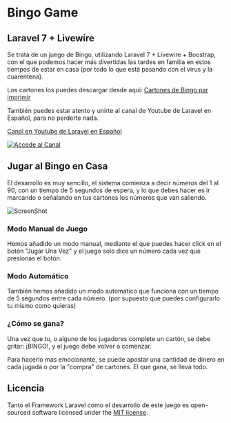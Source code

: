 
# Bingo Game
## Laravel 7 + Livewire

Se trata de un juego de Bingo, utilizando Laravel 7 + Livewire + Boostrap, con el que podemos hacer más divertidas las tardes en familia en estos tiempos de estar en casa (por todo lo que está pasando con el virus y la cuarentena).

Los cartones los puedes descargar desde aquí: [Cartones de Bingo par imprimir](http://www.bingo.es/cartones-bingo/)

También puedes estar atento y unirte al canal de Youtube de Laravel en Español, para no perderte nada.

[Canal en Youtube de Laravel en Español](https://www.youtube.com/channel/UCmVRBLIWMGFTlilVWLdbVoQ)

[![Accede al Canal](https://i.ibb.co/8X3ssKB/youtube2.png)](https://www.youtube.com/channel/UCmVRBLIWMGFTlilVWLdbVoQ)

## Jugar al Bingo en Casa

El desarrollo es muy sencillo, el sistema comienza a decir números del 1 al 90, con un tiempo de 5 segundos de espera, y lo que debes hacer es ir marcando o señalando en tus cartones los números que van saliendo.

![ScreenShot](https://fileserver.aganplus.com/ficheros/download/wYqZcLopqyXLvbRQIacCeUtEk7wjtd5lPD4c7Iabd4sct8pgautwBHxEhjwifNYb)

### Modo Manual de Juego

Hemos añadido un modo manual, mediante el que puedes hacer click en el botón "Jugar Una Vez" y el juego solo dice un número cada vez que presionas el botón.

### Modo Automático

También hemos añadido un modo automático que funciona con un tiempo de 5 segundos entre cada número.
(por supuesto que puedes configurarlo tu mismo como quieras)

### ¿Cómo se gana?

Una vez que tu, o alguno de los jugadores complete un cartón, se debe gritar: ¡BINGO!, y el juego debe volver a comenzar.

Para hacerlo mas emocionante, se puede apostar una cantidad de dinero en cada jugada o por la "compra" de cartones.
El que gana, se lleva todo.

## Licencia

Tanto el Framework Laravel como el desarrollo de este juego es open-sourced software licensed under the [MIT license](https://opensource.org/licenses/MIT).

